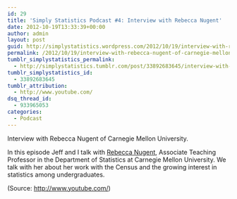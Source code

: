 ```yaml
---
id: 29
title: 'Simply Statistics Podcast #4: Interview with Rebecca Nugent'
date: 2012-10-19T13:33:39+00:00
author: admin
layout: post
guid: http://simplystatistics.wordpress.com/2012/10/19/interview-with-rebecca-nugent-of-carnegie-mellon
permalink: /2012/10/19/interview-with-rebecca-nugent-of-carnegie-mellon/
tumblr_simplystatistics_permalink:
  - http://simplystatistics.tumblr.com/post/33892683645/interview-with-rebecca-nugent-of-carnegie-mellon
tumblr_simplystatistics_id:
  - 33892683645
tumblr_attribution:
  - http://www.youtube.com/
dsq_thread_id:
  - 933965053
categories:
  - Podcast
---
```

Interview with Rebecca Nugent of Carnegie Mellon University.

In this episode Jeff and I talk with <a href="http://www.stat.cmu.edu/~rnugent/" target="_blank">Rebecca Nugent</a>, Associate Teaching Professor in the Department of Statistics at Carnegie Mellon University. We talk with her about her work with the Census and the growing interest in statistics among undergraduates.

<div class="attribution">
  (<span>Source:</span> <a href="http://www.youtube.com/">http://www.youtube.com/</a>)
</div>
